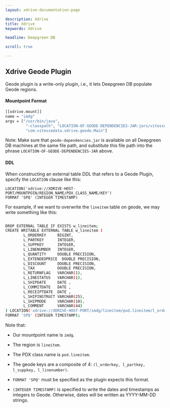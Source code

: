 ```yaml
---
layout: xdrive-documentation-page

description: Xdrive
title: Xdrive
keywords: Xdrive

headline: Deepgreen DB

scroll: true

---
```


## Xdrive Geode Plugin

Geode plugin is a write-only plugin, i.e., it lets Deepgreen DB
populate Geode regions.


#### Mountpoint Format

```bash
[[xdrive.mount]]
name = "imdg"
argv = ["/usr/bin/java", 
         "-classpath", "LOCATION-OF-GEODE-DEPENDENCIES-JAR:jars/vitessedata-db-plugin.jar", 
         "com.vitessedata.xdrive.geode.Main"]
```

Note: Make sure that `geode-dependencies.jar` is available on all
Deepgreen DB machines at the same file path, and substitute this file
path into the phrase `LOCATION-OF-GEODE-DEPENDENCIES-JAR` above.

#### DDL

When constructing an external table DDL that refers to a Geode
Plugin, specify the `LOCATION` clause like this:

```
LOCATION('xdrive://XDRIVE-HOST-PORT/MOUNTPOIN/REGION_NAME/PDX_CLASS_NAME/KEY')
FORMAT 'SPQ' (INTEGER TIMESTAMP)
```

For example, if we want to overwrite the `lineitem` table on geode, we may write something like this:

```bash

DROP EXTERNAL TABLE IF EXISTS w_lineitem; 
CREATE WRITABLE EXTERNAL TABLE w_lineitem (
        L_ORDERKEY     BIGINT, 
        L_PARTKEY      INTEGER, 
        L_SUPPKEY      INTEGER, 
        L_LINENUMBER   INTEGER, 
        L_QUANTITY     DOUBLE PRECISION,
        L_EXTENDEDPRICE  DOUBLE PRECISION,
        L_DISCOUNT     DOUBLE PRECISION,
        L_TAX          DOUBLE PRECISION,
        L_RETURNFLAG   VARCHAR(1),
        L_LINESTATUS   VARCHAR(1),
        L_SHIPDATE     DATE ,
        L_COMMITDATE   DATE ,
        L_RECEIPTDATE  DATE ,
        L_SHIPINSTRUCT VARCHAR(25),
        L_SHIPMODE     VARCHAR(10),
        L_COMMENT      VARCHAR(44) 
) LOCATION('xdrive://XDRIVE-HOST-PORT/imdg/lineitem/pod.lineitem/l_orderkey:l_partkey:l_suppkey:l_linenumber') 
FORMAT 'SPQ' (INTEGER TIMESTAMP);
```

Note that:

- Our mountpoint name is `imdg`.

- The region is `lineitem`.

- The PDX class name is `pod.lineitem`.

- The geode keys are a composite of 4: `(l_orderkey, l_partkey, l_suppkey, l_linenumber)`.

- `FORMAT 'SPQ'` must be specified as the plugin expects this format.

- `(INTEGER TIMESTAMP)` is specified to write the dates and timestamps
as integers to Geode. Otherwise, dates will be written as YYYY-MM-DD
strings.

